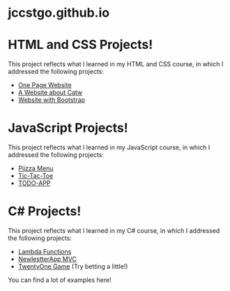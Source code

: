 # jccstgo.github.io

# HTML and CSS Projects!

This project reflects what I learned in my HTML and CSS course, in which I addressed the following projects:
 - [One Page Website](https://github.com/jccstgo/Proyectos-HTML-y-CSS/tree/main/One-Page-Website)
 - [A Website about Catw](https://github.com/jccstgo/Proyectos-HTML-y-CSS/tree/main/New%20Project)
  - [Website with Bootstrap](https://github.com/jccstgo/Proyectos-HTML-y-CSS/tree/main/bootstrap4_project)

# JavaScript Projects!
This project reflects what I learned in my JavaScript course, in which I addressed the following projects:

 - [Piizza Menu](https://github.com/jccstgo/JavaScript-Projects/tree/main/Basic%20JavaScript%20Projects/Pizza_Project)
 - [Tic-Tac-Toe](https://github.com/jccstgo/JavaScript-Projects/tree/main/Basic%20JavaScript%20Projects/TicTacToe)
  - [TODO-APP](https://github.com/jccstgo/JavaScript-Projects/tree/main/Basic%20JavaScript%20Projects/TODO_APP)

  # C# Projects!
This project reflects what I learned in my C# course, in which I addressed the following projects:

 - [Lambda Functions](https://github.com/jccstgo/Basic-C-Sharp-Projects/tree/main/Lambda)
 - [NewlestterApp MVC](https://github.com/jccstgo/Basic-C-Sharp-Projects/tree/main/NewlestterAppMVC)
- [TwentyOne Game](https://github.com/jccstgo/Basic-C-Sharp-Projects/tree/main/TwentyOne) (Try betting a little!)


You can find a lot of examples here!